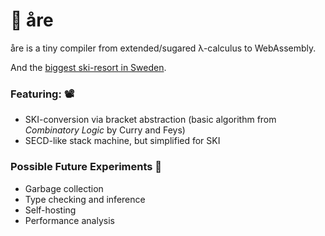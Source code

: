 # :mountain_cableway: åre

åre is a tiny compiler from extended/sugared λ-calculus to WebAssembly. 

And the [biggest ski-resort in Sweden](https://en.wikipedia.org/wiki/%C3%85re).

### Featuring: :film_projector:

* SKI-conversion via bracket abstraction (basic algorithm from *Combinatory Logic* by Curry and Feys)
* SECD-like stack machine, but simplified for SKI

### Possible Future Experiments 🧪

* Garbage collection
* Type checking and inference
* Self-hosting
* Performance analysis

